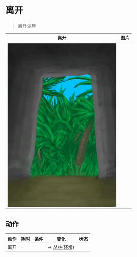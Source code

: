 # 离开  
> 离开泥屋  
  
  离开  |   图片   
 ----  |  ----:   
   |  ![](Sprite/MudHutExit.png)   
  
## 动作  
动作  |  耗时  |  条件  |  变化  |  状态  
----  |  ----  |  ----  |  ----  |  ----  
离开<br>  |  -  |    |  → [丛林(环境)](Env_Jungle.md)<br>  |    
